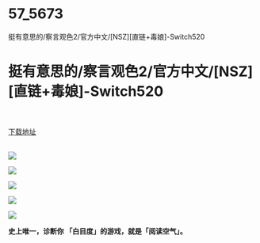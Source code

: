 # 57_5673
挺有意思的/察言观色2/官方中文/[NSZ][直链+毒娘]-Switch520
# 挺有意思的/察言观色2/官方中文/[NSZ][直链+毒娘]-Switch520
 <br/></br>
[下载地址](https://www.switch520.cc/article/5673 "下载地址")
<br/></br>

<p><span><strong><img src="https://ae01.alicdn.com/kf/U76cff26d89ec47eab7eacf9b8d7a203ay.jpg"></strong></span></p>
<p><span><strong><img src="https://ae01.alicdn.com/kf/Uaee7916b59e94a3dbe1f24642e3a826cI.jpg"></strong></span></p>
<p><span><strong><img src="https://ae01.alicdn.com/kf/U297fc02ff1264498b383c0128edf81a21.jpg"></strong></span></p>
<p><span><strong><img src="https://ae01.alicdn.com/kf/Uef39ad227263428fb317e0c351fb2e3aj.jpg"></strong></span></p>
<p><span><strong><img src="https://ae01.alicdn.com/kf/U7eee783741b049049272e434c192a5caF.jpg"></strong></span></p>
<p><span><strong>史上唯一，诊断你 「白目度」的游戏，就是「阅读空气」。</strong></span></p>
